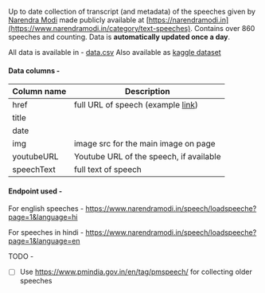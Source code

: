 Up to date collection of transcript (and metadata) of the speeches given by [Narendra Modi](https://en.wikipedia.org/wiki/Narendra_Modi) made publicly available at [https://narendramodi.in](https://www.narendramodi.in/category/text-speeches). 
Contains over 860 speeches and counting. Data is **automatically updated once a day**.

All data is available in - [data.csv](data.csv)
Also available as [kaggle dataset](https://www.kaggle.com/datasets/ankitmishra0/narendra-modi-speeches?select=data.csv)

#### Data columns - 

| Column name | Description |
|--|--|
| href | full URL of speech (example [link](https://www.narendramodi.in/text-of-prime-minister-narendra-modi-addresses-council-of-mayors-and-deputy-mayors-of-bjp-in-gujarat-564556))  |
|title||
|date||
|img|image src for the main image on page|
|youtubeURL|Youtube URL of the speech, if available|
|speechText|full text of speech|

#### Endpoint used - 

For english speeches - https://www.narendramodi.in/speech/loadspeeche?page=1&language=hi

For speeches in hindi - https://www.narendramodi.in/speech/loadspeeche?page=1&language=en 


TODO -

- [ ] Use https://www.pmindia.gov.in/en/tag/pmspeech/ for collecting older speeches
